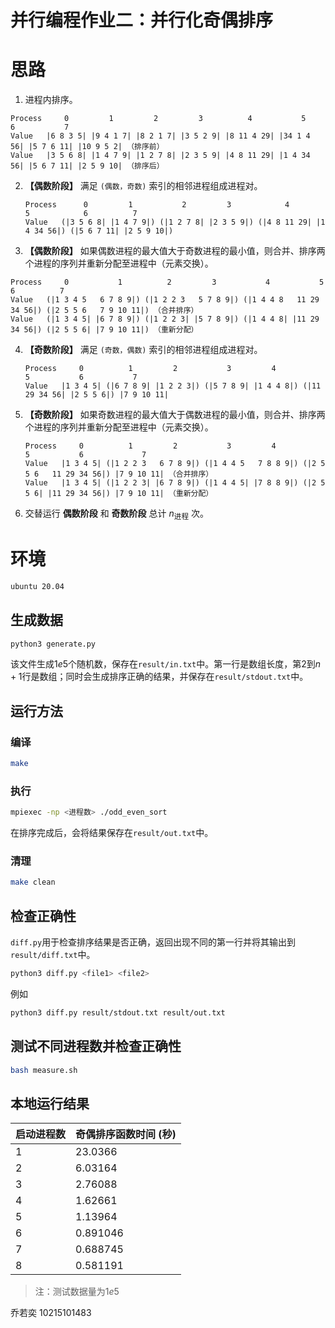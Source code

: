 # 并行编程作业二：并行化奇偶排序

# 思路

1.  进程内排序。

   ```
   Process     0         1         2         3          4           5          6           7
   Value   |6 8 3 5| |9 4 1 7| |8 2 1 7| |3 5 2 9| |8 11 4 29| |34 1 4 56| |5 7 6 11| |10 9 5 2| （排序前）
   Value   |3 5 6 8| |1 4 7 9| |1 2 7 8| |2 3 5 9| |4 8 11 29| |1 4 34 56| |5 6 7 11| |2 5 9 10| （排序后）
   ```

   

2. **【偶数阶段】** 满足 `(偶数，奇数)` 索引的相邻进程组成进程对。

   ```
   Process      0         1           2         3            4           5            6          7
   Value   (|3 5 6 8| |1 4 7 9|) (|1 2 7 8| |2 3 5 9|) (|4 8 11 29| |1 4 34 56|) (|5 6 7 11| |2 5 9 10|) 
   ```

   

3.  **【偶数阶段】** 如果偶数进程的最大值大于奇数进程的最小值，则合并、排序两个进程的序列并重新分配至进程中（元素交换）。

   ```
   Process     0           1          2         3           4           5             6          7
   Value   (|1 3 4 5   6 7 8 9|) (|1 2 2 3   5 7 8 9|) (|1 4 4 8   11 29 34 56|) (|2 5 5 6   7 9 10 11|) （合并排序）
   Value   (|1 3 4 5| |6 7 8 9|) (|1 2 2 3| |5 7 8 9|) (|1 4 4 8| |11 29 34 56|) (|2 5 5 6| |7 9 10 11|) （重新分配）
   ```

   

4. **【奇数阶段】** 满足 `(奇数，偶数)` 索引的相邻进程组成进程对。

   ```
   Process     0          1         2           3         4             5           6           7
   Value   |1 3 4 5| (|6 7 8 9| |1 2 2 3|) (|5 7 8 9| |1 4 4 8|) (|11 29 34 56| |2 5 5 6|) |7 9 10 11|
   ```

5. **【奇数阶段】** 如果奇数进程的最大值大于偶数进程的最小值，则合并、排序两个进程的序列并重新分配至进程中（元素交换）。

   ```
   Process     0          1         2           3         4           5           6             7
   Value   |1 3 4 5| (|1 2 2 3   6 7 8 9|) (|1 4 4 5   7 8 8 9|) (|2 5 5 6   11 29 34 56|) |7 9 10 11| （合并排序）
   Value   |1 3 4 5| (|1 2 2 3| |6 7 8 9|) (|1 4 4 5| |7 8 8 9|) (|2 5 5 6| |11 29 34 56|) |7 9 10 11| （重新分配）
   ```

   

6. 交替运行 **偶数阶段** 和 **奇数阶段** 总计 $n_{\text{进程}}$ 次。

# 环境

```bash
ubuntu 20.04
```

## 生成数据

```bash
python3 generate.py
```
该文件生成$1e5$个随机数，保存在`result/in.txt`中。第一行是数组长度，第$2$到$n+1$行是数组；同时会生成排序正确的结果，并保存在`result/stdout.txt`中。

## 运行方法

### 编译

```bash
make
```
### 执行

```bash
mpiexec -np <进程数> ./odd_even_sort
```
在排序完成后，会将结果保存在`result/out.txt`中。


### 清理

```bash
make clean
```

## 检查正确性
`diff.py`用于检查排序结果是否正确，返回出现不同的第一行并将其输出到`result/diff.txt`中。

```bash
python3 diff.py <file1> <file2>
```
例如
```bash
python3 diff.py result/stdout.txt result/out.txt
```

## 测试不同进程数并检查正确性

```bash
bash measure.sh
```



## 本地运行结果

| 启动进程数 | 奇偶排序函数时间 (秒) |
| ---------- | :-------------------- |
| 1          | 23.0366               |
| 2          | 6.03164               |
| 3          | 2.76088               |
| 4          | 1.62661               |
| 5          | 1.13964               |
| 6          | 0.891046              |
| 7          | 0.688745              |
| 8          | 0.581191              |



> 注：测试数据量为$1e5$

乔若奕 10215101483 

